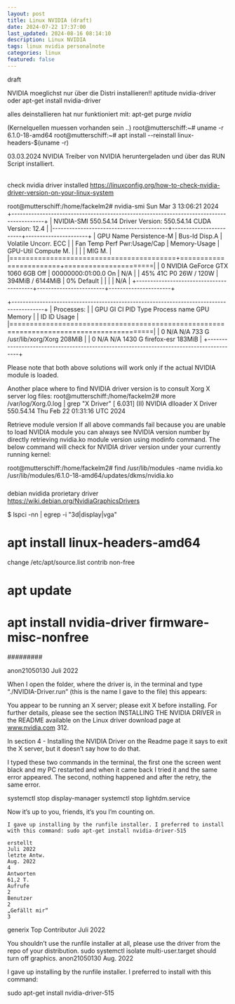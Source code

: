 ```yaml
---
layout: post
title: Linux NVIDIA (draft)
date: 2024-07-22 17:37:00
last_updated: 2024-08-16 08:14:10
description: Linux NVIDIA
tags: linux nvidia personalnote
categories: linux
featured: false
---
```


draft

NVIDIA moeglichst nur über die Distri installieren!!
aptitude nvidia-driver
oder
apt-get install nvidia-driver

alles deinstallieren hat nur funktioniert mit:
apt-get purge _nvidia_

(Kernelquellen muessen vorhanden sein ..)
root@mutterschiff:~# uname -r
6.1.0-18-amd64
root@mutterschiff:~# apt install --reinstall linux-headers-$(uname -r)

03.03.2024 NVIDIA Treiber von NVIDIA heruntergeladen und über das RUN Script installiert.

######

check nvidia driver installed
https://linuxconfig.org/how-to-check-nvidia-driver-version-on-your-linux-system

root@mutterschiff:/home/fackelm2# nvidia-smi
Sun Mar 3 13:06:21 2024  
+-----------------------------------------------------------------------------------------+
| NVIDIA-SMI 550.54.14 Driver Version: 550.54.14 CUDA Version: 12.4 |
|-----------------------------------------+------------------------+----------------------+
| GPU Name Persistence-M | Bus-Id Disp.A | Volatile Uncorr. ECC |
| Fan Temp Perf Pwr:Usage/Cap | Memory-Usage | GPU-Util Compute M. |
| | | MIG M. |
|=========================================+========================+======================|
| 0 NVIDIA GeForce GTX 1060 6GB Off | 00000000:01:00.0 On | N/A |
| 45% 41C P0 26W / 120W | 394MiB / 6144MiB | 0% Default |
| | | N/A |
+-----------------------------------------+------------------------+----------------------+

+-----------------------------------------------------------------------------------------+
| Processes: |
| GPU GI CI PID Type Process name GPU Memory |
| ID ID Usage |
|=========================================================================================|
| 0 N/A N/A 733 G /usr/lib/xorg/Xorg 208MiB |
| 0 N/A N/A 1430 G firefox-esr 183MiB |
+-----------------------------------------------------------------------------------------+

Please note that both above solutions will work only if the actual NVIDIA module is loaded.

Another place where to find NVIDIA driver version is to consult Xorg X server log files:
root@mutterschiff:/home/fackelm2# more /var/log/Xorg.0.log | grep "X Driver"
[ 6.031] (II) NVIDIA dlloader X Driver 550.54.14 Thu Feb 22 01:31:16 UTC 2024

Retrieve module version
If all above commands fail because you are unable to load NVIDIA module you can always see NVIDIA version number by
directly retrieving nvidia.ko module version using modinfo command. The below command will check for NVIDIA driver
version under your currently running kernel:

root@mutterschiff:/home/fackelm2# find /usr/lib/modules -name nvidia.ko
/usr/lib/modules/6.1.0-18-amd64/updates/dkms/nvidia.ko

#####

debian nvidida prorietary driver
https://wiki.debian.org/NvidiaGraphicsDrivers

$ lspci -nn | egrep -i "3d|display|vga"

# apt install linux-headers-amd64

change /etc/apt/source.list
contrib non-free

# apt update

# apt install nvidia-driver firmware-misc-nonfree

#########

anon21050130
Juli 2022

When I open the folder, where the driver is, in the terminal and type “./NVIDIA-Driver.run” (this is the name I gave to
the file) this appears:

You appear to be running an X server; please exit X before installing. For further details, please see the section
INSTALLING THE NVIDIA DRIVER in the README available on the Linux driver download page at www.nvidia.com 312.

In section 4 - Installing the NVIDIA Driver on the Readme page it says to exit the X server, but it doesn’t say how to
do that.

I typed these two commands in the terminal, the first one the screen went black and my PC restarted and when it came
back I tried it and the same error appeared. The second, nothing happened and after the retry, the same error.

systemctl stop display-manager
systemctl stop lightdm.service

Now it’s up to you, friends, it’s you I’m counting on.

    I gave up installing by the runfile installer. I preferred to install with this command: sudo apt-get install nvidia-driver-515

    erstellt
    Juli 2022
    letzte Antw.
    Aug. 2022
    4
    Antworten
    61,2 T.
    Aufrufe
    2
    Benutzer
    2
    „Gefällt mir“
    3

generix
Top Contributor
Juli 2022

You shouldn’t use the runfile installer at all, please use the driver from the repo of your distribution.
sudo systemctl isolate multi-user.target
should turn off graphics.
anon21050130
Aug. 2022

I gave up installing by the runfile installer. I preferred to install with this command:

sudo apt-get install nvidia-driver-515
